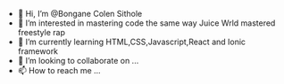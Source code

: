 - 👋 Hi, I’m @Bongane Colen Sithole
- 👀 I’m interested in mastering code the same way Juice Wrld mastered freestyle rap
- 🌱 I’m currently learning HTML,CSS,Javascript,React and Ionic framework
- 💞️ I’m looking to collaborate on ...
- 📫 How to reach me ...

<!---
Colenbongs/Colenbongs is a ✨ special ✨ repository because its `README.md` (this file) appears on your GitHub profile.
You can click the Preview link to take a look at your changes.
--->
